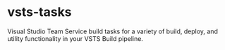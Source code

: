 # vsts-tasks
Visual Studio Team Service build tasks for a variety of build, deploy, and utility functionality in your VSTS Build pipeline.
